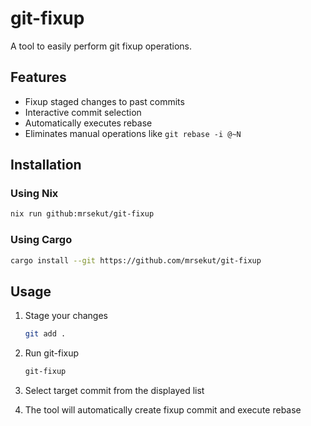 # git-fixup

A tool to easily perform git fixup operations.

## Features

- Fixup staged changes to past commits
- Interactive commit selection
- Automatically executes rebase
- Eliminates manual operations like `git rebase -i @~N`

## Installation

### Using Nix

```bash
nix run github:mrsekut/git-fixup
```

### Using Cargo

```bash
cargo install --git https://github.com/mrsekut/git-fixup
```

## Usage

1. Stage your changes

   ```bash
   git add .
   ```

2. Run git-fixup

   ```bash
   git-fixup
   ```

3. Select target commit from the displayed list
4. The tool will automatically create fixup commit and execute rebase
